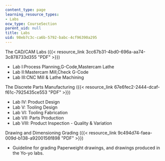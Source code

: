 ```yaml
---
content_type: page
learning_resource_types:
- Labs
ocw_type: CourseSection
parent_uid: null
title: Labs
uid: 98eb7c3c-ca6b-5792-babc-4cf96390a295
---
```


The CAD/CAM Labs ({{< resource_link 3cc67b31-4bd0-696a-aa74-3c878733d355 "PDF" >}})

*   Lab I:Process Planning,G-Code,Mastercam Lathe
*   Lab II:Mastercam Mill,Check G-Code
*   Lab III:CNC Mill & Lathe Machining

The Discrete Parts Manufacturing ({{< resource_link 67e6fec2-2444-dcaf-f61c-7925435ce553 "PDF" >}})

*   Lab IV: Product Design
*   Lab V: Tooling Design
*   Lab VI: Tooling Fabrication
*   Lab VII: Parts Production
*   Lab VIII: Product Inspection - Quality & Variation

Drawing and Dimensioning Grading ({{< resource_link 9c494d74-faea-009d-b138-a9200156f898 "PDF" >}})

*   Guideline for grading Paperweight drawings, and drawings produced in the Yo-yo labs.